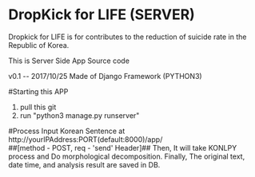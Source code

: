 # DropKick for LIFE (SERVER)
Dropkick for LIFE is for contributes to the reduction of suicide rate in the Republic of Korea.

This is Server Side App Source code

v0.1 -- 2017/10/25
Made of Django Framework (PYTHON3)

#Starting this APP
  1. pull this git 
  2. run "python3 manage.py runserver"

#Process
Input Korean Sentence at http://yourIPAddress:PORT(default:8000)/app/  
##[method - POST, req - 'send' Header]##
Then, It will take KONLPY process and Do morphological decomposition.
Finally, The original text, date time, and analysis result are saved in DB.
